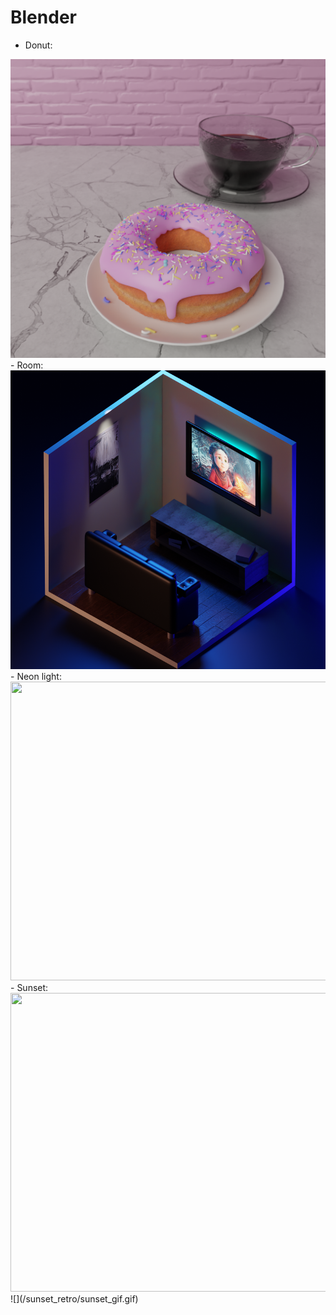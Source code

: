 # Blender

- Donut: 
<img src="/donut project/frames/1/0030.png" width="630" height="478">
- Room: 
<img src="/Room/prueba1.png" width="630" height="478">
- Neon light: 
<img src="/Mabel/final10.png" width="630" height="478">
- Sunset: 
<img src="/Mabel/final10.png" width="630" height="478">
![](/sunset_retro/sunset_gif.gif)
